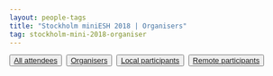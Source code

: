 ```yaml
---
layout: people-tags
title: "Stockholm miniESH 2018 | Organisers"
tag: stockholm-mini-2018-organiser
---
```

<button class="button"><a class="linkbutton" href="/tag/stockholm-mini-2018-people">
  All attendees
</a></button>&nbsp;
<button class="button"><a class="linkbutton" href="/tag/stockholm-mini-2018-organiser">
  Organisers
</a></button>&nbsp;
<button class="button"><a class="linkbutton" href="/tag/stockholm-mini-2018-local">
  Local participants
</a></button>&nbsp;
<button class="button"><a class="linkbutton" href="/tag/stockholm-mini-2018-remote">
  Remote participants
</a></button>